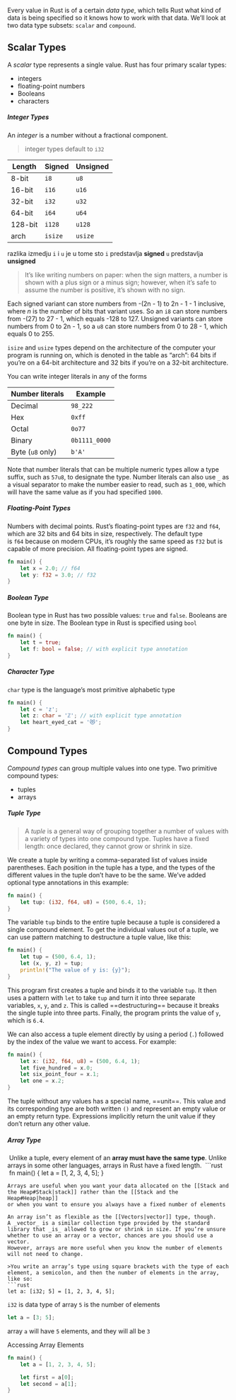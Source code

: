 Every value in Rust is of a certain _data type_, which tells Rust what kind of data is being specified so it knows how to work with that data. We’ll look at two data type subsets: `scalar` and `compound`.

## Scalar Types

A _scalar_ type represents a single value. Rust has four primary scalar types: 
- integers
- floating-point numbers
- Booleans
- characters

##### Integer Types
An _integer_ is a number without a fractional component.
>integer types default to `i32`

|Length|Signed|Unsigned|
|---|---|---|
|8-bit|`i8`|`u8`|
|16-bit|`i16`|`u16`|
|32-bit|`i32`|`u32`|
|64-bit|`i64`|`u64`|
|128-bit|`i128`|`u128`|
|arch|`isize`|`usize`|

razlika izmedju `i` i `u` je u tome sto
`i` predstavlja **signed** 
`u` predstavlja **unsigned**

>It’s like writing numbers on paper: when the sign matters, a number is shown with a plus sign or a minus sign; however, when it’s safe to assume the number is positive, it’s shown with no sign.

Each signed variant can store numbers from -(2n - 1) to 2n - 1 - 1 inclusive, where _n_ is the number of bits that variant uses. So an `i8` can store numbers from -(27) to 27 - 1, which equals -128 to 127. Unsigned variants can store numbers from 0 to 2n - 1, so a `u8` can store numbers from 0 to 28 - 1, which equals 0 to 255.

`isize` and `usize` types depend on the architecture of the computer your program is running on, which is denoted in the table as “arch”: 64 bits if you’re on a 64-bit architecture and 32 bits if you’re on a 32-bit architecture.

You can write integer literals in any of the forms

|Number literals|Example|
|---|---|
|Decimal|`98_222`|
|Hex|`0xff`|
|Octal|`0o77`|
|Binary|`0b1111_0000`|
|Byte (`u8` only)|`b'A'`|
Note that number literals that can be multiple numeric types allow a type suffix, such as `57u8`, to designate the type. Number literals can also use `_` as a visual separator to make the number easier to read, such as `1_000`, which will have the same value as if you had specified `1000`.

##### Floating-Point Types
Numbers with decimal points. Rust’s floating-point types are `f32` and `f64`, which are 32 bits and 64 bits in size, respectively. The default type is `f64` because on modern CPUs, it’s roughly the same speed as `f32` but is capable of more precision. All floating-point types are signed.

```rust
fn main() {
    let x = 2.0; // f64
    let y: f32 = 3.0; // f32
}
```
##### Boolean Type

Boolean type in Rust has two possible values: `true` and `false`. Booleans are one byte in size. The Boolean type in Rust is specified using `bool`

```rust
fn main() {
    let t = true;
    let f: bool = false; // with explicit type annotation
}
```

##### Character Type

`char` type is the language’s most primitive alphabetic type

```rust
fn main() {
    let c = 'z';
    let z: char = 'ℤ'; // with explicit type annotation
    let heart_eyed_cat = '😻';
}
```

## Compound Types

_Compound types_ can group multiple values into one type.
Two primitive compound types:
- tuples
- arrays
##### Tuple Type
>A _tuple_ is a general way of grouping together a number of values with a variety of types into one compound type.
Tuples have a fixed length: once declared, they cannot grow or shrink in size.

We create a tuple by writing a comma-separated list of values inside parentheses. Each position in the tuple has a type, and the types of the different values in the tuple don’t have to be the same. We’ve added optional type annotations in this example:

```rust
fn main() {
    let tup: (i32, f64, u8) = (500, 6.4, 1);
}
```

The variable `tup` binds to the entire tuple because a tuple is considered a single compound element. To get the individual values out of a tuple, we can use pattern matching to destructure a tuple value, like this:

```rust
fn main() {
    let tup = (500, 6.4, 1);
    let (x, y, z) = tup;
    println!("The value of y is: {y}");
}
```

This program first creates a tuple and binds it to the variable `tup`. It then uses a pattern with `let` to take `tup` and turn it into three separate variables, `x`, `y`, and `z`. This is called ==destructuring== because it breaks the single tuple into three parts. Finally, the program prints the value of `y`, which is `6.4`.

We can also access a tuple element directly by using a period (`.`) followed by the index of the value we want to access. For example:
```rust
fn main() {
    let x: (i32, f64, u8) = (500, 6.4, 1);
    let five_hundred = x.0;
    let six_point_four = x.1;
    let one = x.2;
}
```

The tuple without any values has a special name, ==unit==. This value and its corresponding type are both written `()` and represent an empty value or an empty return type. Expressions implicitly return the unit value if they don’t return any other value.

##### Array Type

 Unlike a tuple, every element of an **array must have the same type**. Unlike arrays in some other languages, arrays in Rust have a fixed length.
 ```rust
 fn main() {
    let a = [1, 2, 3, 4, 5];
}
```
Arrays are useful when you want your data allocated on the [[Stack and the Heap#Stack|stack]] rather than the [[Stack and the Heap#Heap|heap]]
or when you want to ensure you always have a fixed number of elements

An array isn’t as flexible as the [[Vectors|vector]] type, though. A _vector_ is a similar collection type provided by the standard library that _is_ allowed to grow or shrink in size. If you’re unsure whether to use an array or a vector, chances are you should use a vector.
However, arrays are more useful when you know the number of elements will not need to change.

>You write an array’s type using square brackets with the type of each element, a semicolon, and then the number of elements in the array, like so:
```rust
let a: [i32; 5] = [1, 2, 3, 4, 5];
```
`i32` is data type of array
`5` is the number of elements
```rust
let a = [3; 5];
```
array `a` will have `5` elements, and they will all be `3`

Accessing Array Elements
```rust
fn main() {
    let a = [1, 2, 3, 4, 5];

    let first = a[0];
    let second = a[1];
}
```
